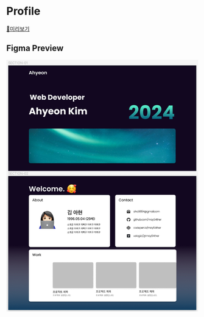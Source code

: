 # Profile

[🔗미리보기](https://may54ther.github.io/profile/)

## Figma Preview

![preview](./figma-preview.png)
